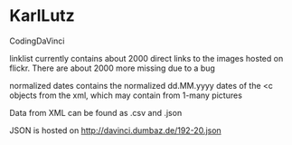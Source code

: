 # KarlLutz
CodingDaVinci

linklist currently contains about 2000 direct links to the images hosted on flickr. There are about 2000 more missing due to a bug

normalized dates contains the normalized dd.MM.yyyy dates of the <c objects from the xml, which may contain from 1-many pictures

Data from XML can be found as .csv and .json


JSON is hosted on http://davinci.dumbaz.de/192-20.json
